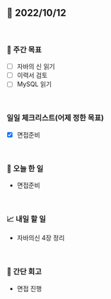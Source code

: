## 📅 2022/10/12

<br/>

### 🏹 주간 목표

- [ ] 자바의 신 읽기
- [ ] 이력서 검토
- [ ] MySQL 읽기

<br/>

### 일일 체크리스트(어제 정한 목표)

- [x] 면접준비

<br/>

### 💯 오늘 한 일

- 면접준비

<br/>

### 📈 내일 할 일

- 자바의신 4장 정리

<br/>

### 🧐 간단 회고

- 면접 진행 
